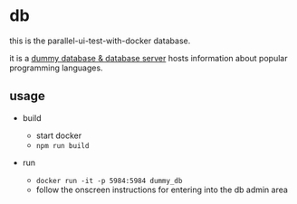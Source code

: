 # db

this is the parallel-ui-test-with-docker database.

it is a [dummy database & database server](https://github.com/pouchdb/pouchdb-server) hosts information about popular programming languages.


## usage

- build
  - start docker
  - `npm run build`

- run
  - `docker run -it -p 5984:5984 dummy_db`
  - follow the onscreen instructions for entering into the db admin area

